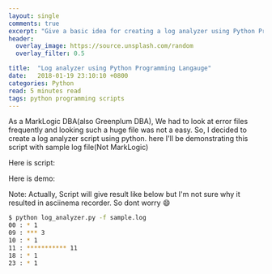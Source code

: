 ```yaml
---
layout: single
comments: true
excerpt: "Give a basic idea for creating a log analyzer using Python Programming"
header:
  overlay_image: https://source.unsplash.com/random
  overlay_filter: 0.5

title:  "Log analyzer using Python Programming Langauge"
date:   2018-01-19 23:10:10 +0800
categories: Python
read: 5 minutes read
tags: python programming scripts
---
```


As a MarkLogic DBA(also Greenplum DBA), We had to look at error files frequently and looking such a huge file was not a easy. So, I decided to create a log analyzer script using python. here I'll be demonstrating this script with sample log file(Not MarkLogic)

Here is script:

<script src="https://gist.github.com/pgyogesh/43c93aa87adb815e7eef2c112f72c3c3.js"></script>

Here is demo:

<script src="https://asciinema.org/a/KDb3eEYVWjDDzEyY3uY7ztN8A.js" id="asciicast-KDb3eEYVWjDDzEyY3uY7ztN8A" async></script>

Note: Actually, Script will give result like below but I'm not sure why it resulted in asciinema recorder. So dont worry :smile:

```bash
$ python log_analyzer.py -f sample.log
00 : * 1
09 : *** 3
10 : * 1
11 : *********** 11
18 : * 1
23 : * 1
```
